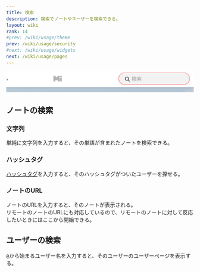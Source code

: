 ```yaml
---
title: 検索
description: 検索でノートやユーザーを検索できる。
layout: wiki
rank: 14
#prev: /wiki/usage/theme
prev: /wiki/usage/security
#next: /wiki/usage/widgets
next: /wiki/usage/pages
---
```

![検索窓](/files/images/imports/2019/03/kensakumado.png)

## ノートの検索
### 文字列
単純に文字列を入力すると、その単語が含まれたノートを検索できる。

### ハッシュタグ
[ハッシュタグ](hashtag)を入力すると、そのハッシュタグがついたユーザーを探せる。

### ノートのURL
ノートのURLを入力すると、そのノートが表示される。  
リモートのノートのURLにも対応しているので、リモートのノートに対して反応したいときにはここから開始できる。

## ユーザーの検索
`@`から始まるユーザー名を入力すると、そのユーザーのユーザーページを表示する。
